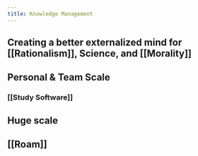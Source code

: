 ```yaml
---
title: Knowledge Management
---
```


## Creating a better externalized mind for [[Rationalism]], Science, and [[Morality]]

## Personal & Team Scale
### [[Study Software]]

## Huge scale

## [[Roam]]

